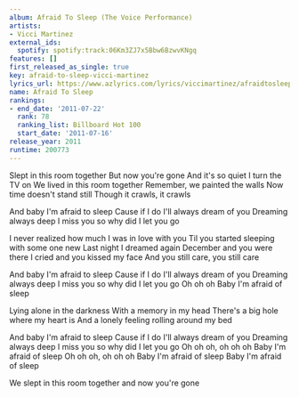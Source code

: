 ```yaml
---
album: Afraid To Sleep (The Voice Performance)
artists:
- Vicci Martinez
external_ids:
  spotify: spotify:track:06Km3ZJ7x5Bbw6BzwvKNgq
features: []
first_released_as_single: true
key: afraid-to-sleep-vicci-martinez
lyrics_url: https://www.azlyrics.com/lyrics/viccimartinez/afraidtosleep.html
name: Afraid To Sleep
rankings:
- end_date: '2011-07-22'
  rank: 78
  ranking_list: Billboard Hot 100
  start_date: '2011-07-16'
release_year: 2011
runtime: 200773
---
```

Slept in this room together
But now you're gone
And it's so quiet I turn the TV on
We lived in this room together
Remember, we painted the walls
Now time doesn't stand still
Though it crawls, it crawls

And baby I'm afraid to sleep
Cause if I do I'll always dream of you
Dreaming always deep
I miss you so why did I let you go

I never realized how much I was in love with you
Til you started sleeping with some one new
Last night I dreamed again
December and you were there
I cried and you kissed my face
And you still care, you still care

And baby I'm afraid to sleep
Cause if I do I'll always dream of you
Dreaming always deep
I miss you so why did I let you go
Oh oh oh
Baby I'm afraid of sleep

Lying alone in the darkness
With a memory in my head
There's a big hole where my heart is
And a lonely feeling rolling around my bed

And baby I'm afraid to sleep
Cause if I do I'll always dream of you
Dreaming always deep
I miss you so why did I let you go
Oh oh oh, oh oh oh
Baby I'm afraid of sleep
Oh oh oh, oh oh oh
Baby I'm afraid of sleep
Baby I'm afraid of sleep

We slept in this room together and now you're gone
